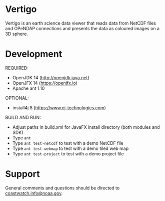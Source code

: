 # Vertigo

Vertigo is an earth science data viewer that reads data from NetCDF files and 
OPeNDAP connections and presents the data as coloured images on a 3D sphere.

# Development

REQUIRED:
* OpenJDK 14 (http://openjdk.java.net)
* OpenJFX 14 (https://openjfx.io)
* Apache ant 1.10

OPTIONAL:
* install4j 8 (https://www.ej-technologies.com)

BUILD AND RUN:
* Adjust paths in build.xml for JavaFX install directory (both modules and SDK)
* Type `ant`
* Type `ant test-netcdf` to test with a demo NetCDF file
* Type `ant test-webmap` to test with a demo tiled web map
* Type `ant test-project` to test with a demo project file

# Support

General comments and questions should be directed to coastwatch.info@noaa.gov.
